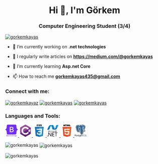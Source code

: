 <h1 align="center">Hi 👋, I'm Görkem</h1>
<h3 align="center">Computer Engineering Student (3/4)</h3>

<p align="left"> <a href="https://github.com/ryo-ma/github-profile-trophy"><img src="https://github-profile-trophy.vercel.app/?username=gorkemkayas" alt="gorkemkayas" /></a> </p>

- 🔭 I’m currently working on **.net technologies**

- 📝 I regularly write articles on **https://medium.com/@gorkemkayas**

- 🌱 I’m currently learning **Asp.net Core**

- 📫 How to reach me **gorkemkayas435@gmail.com**

<h3 align="left">Connect with me:</h3>
<p align="left">
<a href="https://twitter.com/gorkemkayaz" target="blank"><img align="center" src="https://raw.githubusercontent.com/rahuldkjain/github-profile-readme-generator/master/src/images/icons/Social/twitter.svg" alt="gorkemkayaz" height="30" width="40" /></a>
<a href="https://linkedin.com/in/gorkemkayas" target="blank"><img align="center" src="https://raw.githubusercontent.com/rahuldkjain/github-profile-readme-generator/master/src/images/icons/Social/linked-in-alt.svg" alt="gorkemkayas" height="30" width="40" /></a>
<a href="https://medium.com/@gorkemkayas" target="blank"><img align="center" src="https://raw.githubusercontent.com/rahuldkjain/github-profile-readme-generator/master/src/images/icons/Social/medium.svg" alt="gorkemkayas" height="30" width="40" /></a>
</p>

<h3 align="left">Languages and Tools:</h3>
<p align="left"> <a href="https://getbootstrap.com" target="_blank" rel="noreferrer"> <img src="https://raw.githubusercontent.com/devicons/devicon/master/icons/bootstrap/bootstrap-plain-wordmark.svg" alt="bootstrap" width="40" height="40"/> </a> <a href="https://www.w3schools.com/cs/" target="_blank" rel="noreferrer"> <img src="https://raw.githubusercontent.com/devicons/devicon/master/icons/csharp/csharp-original.svg" alt="csharp" width="40" height="40"/> </a> <a href="https://www.w3schools.com/css/" target="_blank" rel="noreferrer"> <img src="https://raw.githubusercontent.com/devicons/devicon/master/icons/css3/css3-original-wordmark.svg" alt="css3" width="40" height="40"/> </a> <a href="https://dotnet.microsoft.com/" target="_blank" rel="noreferrer"> <img src="https://raw.githubusercontent.com/devicons/devicon/master/icons/dot-net/dot-net-original-wordmark.svg" alt="dotnet" width="40" height="40"/> </a> <a href="https://www.w3.org/html/" target="_blank" rel="noreferrer"> <img src="https://raw.githubusercontent.com/devicons/devicon/master/icons/html5/html5-original-wordmark.svg" alt="html5" width="40" height="40"/> </a> <a href="https://www.postgresql.org" target="_blank" rel="noreferrer"> <img src="https://raw.githubusercontent.com/devicons/devicon/master/icons/postgresql/postgresql-original-wordmark.svg" alt="postgresql" width="40" height="40"/> </a> </p>

<p><img align="left" src="https://github-readme-stats.vercel.app/api/top-langs?username=gorkemkayas&show_icons=true&locale=en&layout=compact" alt="gorkemkayas" /></p>

<p>&nbsp;<img align="center" src="https://github-readme-stats.vercel.app/api?username=gorkemkayas&show_icons=true&locale=en" alt="gorkemkayas" /></p>

<p><img align="center" src="https://github-readme-streak-stats.herokuapp.com/?user=gorkemkayas&" alt="gorkemkayas" /></p>

